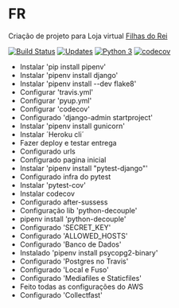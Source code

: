 # FR
Criação de projeto para Loja virtual [Filhas do Rei](http://filhasdorei.herokuapp.com/)



[![Build Status](https://travis-ci.org/JosemarBrito/FR.svg?branch=main)](https://travis-ci.org/JosemarBrito/FR)
[![Updates](https://pyup.io/repos/github/JosemarBrito/FR/shield.svg)](https://pyup.io/repos/github/JosemarBrito/FR/)
[![Python 3](https://pyup.io/repos/github/JosemarBrito/FR/python-3-shield.svg)](https://pyup.io/repos/github/JosemarBrito/FR/)
[![codecov](https://codecov.io/gh/JosemarBrito/FR/branch/main/graph/badge.svg?token=SMYO0HTD7A)](https://codecov.io/gh/JosemarBrito/FR)


* Instalar 'pip install pipenv'
* Instalar 'pipenv install django'
* Instalar 'pipenv install --dev flake8'
* Configurar 'travis.yml'
* Configurar 'pyup.yml'
* Configurar 'codecov'
* Configurado 'django-admin startproject'
* Instalar 'pipenv install gunicorn'
* Instalar ´Heroku cli´
* Fazer deploy e testar entrega
* Configurado urls
* Configurado pagina inicial
* Instalar 'pipenv install "pytest-django"'
* Configurado infra do pytest
* Instalar 'pytest-cov'
* Instalar codecov
* Configurado after-sussess
* Configuração lib 'python-decouple'
* pipenv install 'python-decouple'
* Configurado 'SECRET_KEY'
* Configurado 'ALLOWED_HOSTS'
* Configurado 'Banco de Dados'
* Instalado   'pipenv install psycopg2-binary'
* Configurado 'Postgres no Travis'
* Configurado 'Local e Fuso'
* Configurado 'Mediafiles e Staticfiles'
* Feito todas as configurações do AWS
* Configurado 'Collectfast'